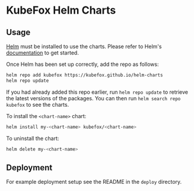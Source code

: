 # KubeFox Helm Charts

## Usage

[Helm](https://helm.sh) must be installed to use the charts.  Please refer to Helm's [documentation](https://helm.sh/docs) to get started.

Once Helm has been set up correctly, add the repo as follows:

```bash
helm repo add kubefox https://kubefox.github.io/helm-charts
helm repo update
```

If you had already added this repo earlier, run `helm repo update` to retrieve the latest versions of the packages.  You can then run `helm search repo kubefox` to see the charts.

To install the `<chart-name>` chart:

```bash
helm install my-<chart-name> kubefox/<chart-name>
```

To uninstall the chart:

```bash
helm delete my-<chart-name>
```

## Deployment

For example deployment setup see the README in the `deploy` directory.
